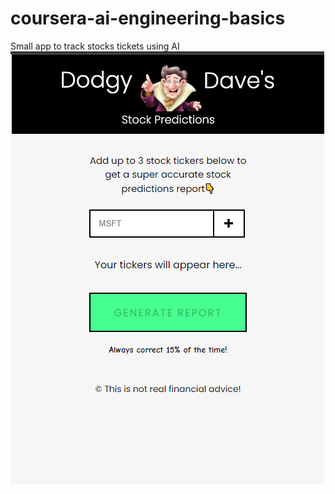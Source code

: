 # coursera-ai-engineering-basics
Small app to track stocks tickets using AI
![alt text](./images/image.png)